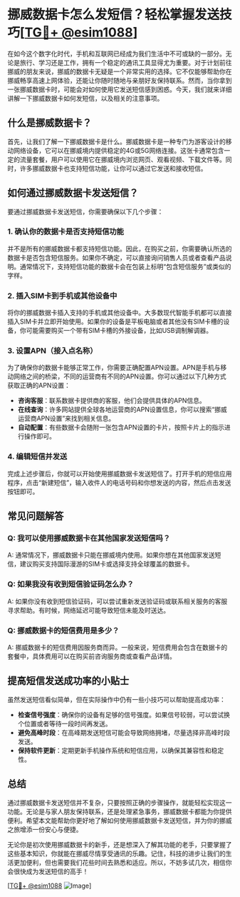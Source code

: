 # 挪威数据卡怎么发短信？轻松掌握发送技巧[[TG💪+ @esim1088](https://t.me/s/esim1088)]

在如今这个数字化时代，手机和互联网已经成为我们生活中不可或缺的一部分。无论是旅行、学习还是工作，拥有一个稳定的通讯工具显得尤为重要。对于计划前往挪威的朋友来说，挪威的数据卡无疑是一个非常实用的选择。它不仅能够帮助你在挪威畅享高速上网体验，还能让你随时随地与亲朋好友保持联系。然而，当你拿到一张挪威数据卡时，可能会对如何使用它发送短信感到困惑。今天，我们就来详细讲解一下挪威数据卡如何发短信，以及相关的注意事项。

## 什么是挪威数据卡？

首先，让我们了解一下挪威数据卡是什么。挪威数据卡是一种专门为游客设计的移动网络设备，它可以在挪威境内提供稳定的4G或5G网络连接。这张卡通常包含一定的流量套餐，用户可以使用它在挪威境内浏览网页、观看视频、下载文件等。同时，许多挪威数据卡也支持短信功能，让你可以通过它发送和接收短信。

## 如何通过挪威数据卡发送短信？

要通过挪威数据卡发送短信，你需要确保以下几个步骤：

### 1. 确认你的数据卡是否支持短信功能

并不是所有的挪威数据卡都支持短信功能。因此，在购买之前，你需要确认所选的数据卡是否包含短信服务。如果你不确定，可以直接询问销售人员或者查看产品说明。通常情况下，支持短信功能的数据卡会在包装上标明“包含短信服务”或类似的字样。

### 2. 插入SIM卡到手机或其他设备中

将你的挪威数据卡插入支持的手机或其他设备中。大多数现代智能手机都可以直接插入SIM卡并立即开始使用。如果你的设备是平板电脑或者其他没有SIM卡槽的设备，你可能需要购买一个带有SIM卡槽的外接设备，比如USB调制解调器。

### 3. 设置APN（接入点名称）

为了确保你的数据卡能够正常工作，你需要正确配置APN设置。APN是手机与移动网络之间的桥梁，不同的运营商有不同的APN设置。你可以通过以下几种方式获取正确的APN设置：

- **咨询客服**：联系数据卡提供商的客服，他们会提供具体的APN信息。
- **在线查询**：许多网站提供全球各地运营商的APN设置信息，你可以搜索“挪威运营商APN设置”来找到相关信息。
- **自动配置**：有些数据卡会随附一张包含APN设置的卡片，按照卡片上的指示进行操作即可。

### 4. 编辑短信并发送

完成上述步骤后，你就可以开始使用挪威数据卡发送短信了。打开手机的短信应用程序，点击“新建短信”，输入收件人的电话号码和你想发送的内容，然后点击发送按钮即可。

## 常见问题解答

### Q: 我可以使用挪威数据卡在其他国家发送短信吗？

A: 通常情况下，挪威数据卡只能在挪威境内使用。如果你想在其他国家发送短信，建议购买支持国际漫游的SIM卡或选择支持全球覆盖的数据卡。

### Q: 如果我没有收到短信验证码怎么办？

A: 如果你没有收到短信验证码，可以尝试重新发送验证码或联系相关服务的客服寻求帮助。有时候，网络延迟可能导致短信未能及时送达。

### Q: 挪威数据卡的短信费用是多少？

A: 挪威数据卡的短信费用因服务商而异。一般来说，短信费用会包含在数据卡的套餐中，具体费用可以在购买前咨询服务商或查看产品详情。

## 提高短信发送成功率的小贴士

虽然发送短信看似简单，但在实际操作中仍有一些小技巧可以帮助提高成功率：

- **检查信号强度**：确保你的设备有足够的信号强度。如果信号较弱，可以尝试换个位置或者等待一段时间再发送。
- **避免高峰时段**：在高峰期发送短信可能会导致网络拥堵，尽量选择非高峰时段发送。
- **保持软件更新**：定期更新手机操作系统和短信应用，以确保其兼容性和稳定性。

## 总结

通过挪威数据卡发送短信并不复杂，只要按照正确的步骤操作，就能轻松实现这一功能。无论是与家人朋友保持联系，还是处理紧急事务，挪威数据卡都能为你提供便利。希望本文能帮助你更好地了解如何使用挪威数据卡发送短信，并为你的挪威之旅增添一份安心与便捷。

无论你是初次使用挪威数据卡的新手，还是想深入了解其功能的老手，只要掌握了这些基本知识，你就能在挪威尽情享受通讯的乐趣。记住，科技的进步让我们的生活更加便利，但也需要我们花些时间去熟悉和适应。所以，不妨多试几次，相信你会很快成为发送短信的高手！

[[TG💪+ @esim1088](https://t.me/s/esim1088) ![Image](https://i.postimg.cc/4NQfJmqS/Snipaste-2025-05-13-00-14-12.png)]